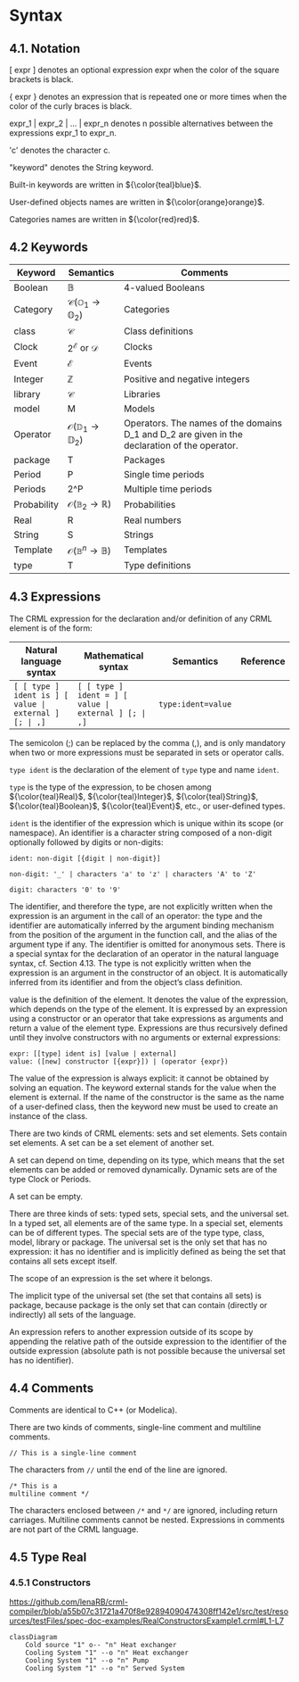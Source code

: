 #	Syntax

## 4.1.	Notation

[ expr ] denotes an optional expression expr when the color of the square brackets is black.

{ expr } denotes an expression that is repeated one or more times when the color of the curly braces is black.

expr_1 | expr_2 | … | expr_n denotes n possible alternatives between the expressions expr_1 to expr_n. 

'c' denotes the character c.

"keyword" denotes the String keyword.

Built-in keywords are written in ${\color{teal}blue}$.

User-defined objects names are written in ${\color{orange}orange}$.

Categories names are written in ${\color{red}red}$.



## 4.2 Keywords 


|Keyword	| Semantics	        | Comments |
| ----------- | ----------- |----------- |
|Boolean	| $\mathbb{B}$      |4-valued Booleans |
|Category	| $\mathcal{C} (\mathbb{O}_1 \rightarrow \mathbb{O}_2)$      |Categories |
| class | $\mathcal{C}$ |Class definitions |
| Clock | $2^\mathcal{E}$ or $\mathcal{D}$ |Clocks |
| Event | $\mathcal{E}$ |Events |
| Integer | $\mathbb{Z}$ |Positive and negative integers |
| library | $\mathcal{C}$ |Libraries|
| model | M |Models |
| Operator | $\mathcal{O} (\mathbb{D}_1 \rightarrow \mathbb{D}_2)$ |Operators. The names of the domains D_1 and D_2 are given in the declaration of the operator. |
| package | T |Packages |
| Period | P |Single time periods |
| Periods | 2^P |Multiple time periods |
| Probability | $\mathcal{O} (\mathbb{B}_2 \rightarrow \mathbb{R})$ |Probabilities |
| Real | R |Real numbers |
| String | S |Strings |
| Template | $\mathcal{O} (\mathbb{B}^n \rightarrow \mathbb{B})$ |Templates |
| type| T |Type definitions |

## 4.3 Expressions
The CRML expression for the declaration and/or definition of any CRML element is of the form:

|Natural language syntax	| Mathematical syntax	        | Semantics | Reference |
| ----------- | ----------- |----------- |----------- |
|` [ [ type ] ident is ] [ value \| external ] [; \| ,] `	|   ` [ [ type ] ident = ] [ value \| external ] [; \| ,] `  | `type:ident=value ` |  |



The semicolon (;) can be replaced by the comma (,), and is only mandatory when two or more expressions must be separated in sets or operator calls.

`type ident` is the declaration of the element of `type` type and name `ident`.

`type` is the type of the expression, to be chosen among ${\color{teal}Real}$, ${\color{teal}Integer}$, ${\color{teal}String}$, ${\color{teal}Boolean}$, ${\color{teal}Event}$, etc., or user-defined types.

`ident` is the identifier of the expression which is unique within its scope (or namespace). An identifier is a character string composed of a non-digit optionally followed by digits or non-digits:

```
ident: non-digit [{digit | non-digit}]

non-digit: '_' | characters 'a' to 'z' | characters 'A' to 'Z' 

digit: characters '0' to '9'
```

The identifier, and therefore the type, are not explicitly written when the expression is an argument in the call of an operator: the type and the identifier are automatically inferred by the argument binding mechanism from the position of the argument in the function call, and the alias of the argument type if any. 
The identifier is omitted for anonymous sets.
There is a special syntax for the declaration of an operator in the natural language syntax, cf. Section 4.13.
The type is not explicitly written when the expression is an argument in the constructor of an object. It is automatically inferred from its identifier and from the object’s class definition.

value is the definition of the element. It denotes the value of the expression, which depends on the type of the element. It is expressed by an expression using a constructor or an operator that take expressions as arguments and return a value of the element type. Expressions are thus recursively defined until they involve constructors with no arguments or external expressions:

```
expr: [[type] ident is] [value | external]
value: ([new] constructor [{expr}]) | (operator {expr}) 
```

The value of the expression is always explicit: it cannot be obtained by solving an equation. The keyword external stands for the value when the element is external.
If the name of the constructor is the same as the name of a user-defined class, then the keyword new must be used to create an instance of the class.

There are two kinds of CRML elements: sets and set elements. Sets contain set elements. A set can be a set element of another set.

A set can depend on time, depending on its type, which means that the set elements can be added or removed dynamically. Dynamic sets are of the type Clock or Periods.

A set can be empty.

There are three kinds of sets: typed sets, special sets, and the universal set. In a typed set, all elements are of the same type. In a special set, elements can be of different types. The special sets are of the type type, class, model, library or package. The universal set is the only set that has no expression: it has no identifier and is implicitly defined as being the set that contains all sets except itself.

The scope of an expression is the set where it belongs.

The implicit type of the universal set (the set that contains all sets) is package, because package is the only set that can contain (directly or indirectly) all sets of the language.

An expression refers to another expression outside of its scope by appending the relative path of the outside expression to the identifier of the outside expression (absolute path is not possible because the universal set has no identifier).

## 4.4	Comments

Comments are identical to C++ (or Modelica).

There are two kinds of comments, single-line comment and multiline comments.

```
// This is a single-line comment
```

The characters from ```//``` until the end of the line are ignored.

```
/* This is a 
multiline comment */ 
```
The characters enclosed between ```/*``` and ```*/``` are ignored, including return carriages. Multiline comments cannot be nested.
Expressions in comments are not part of the CRML language.

## 4.5	Type Real
### 4.5.1	Constructors

https://github.com/lenaRB/crml-compiler/blob/a55b07c31721a470f8e92894090474308ff142e1/src/test/resources/testFiles/spec-doc-examples/RealConstructorsExample1.crml#L1-L7


```mermaid
classDiagram
    Cold source "1" o-- "n" Heat exchanger
    Cooling System "1" --o "n" Heat exchanger
    Cooling System "1" --o "n" Pump
    Cooling System "1" --o "n" Served System
    
```
